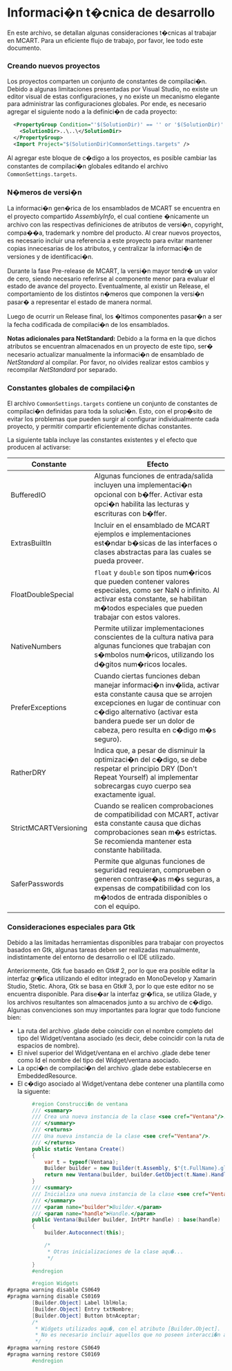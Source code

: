 # Informaci�n t�cnica de desarrollo
En este archivo, se detallan algunas consideraciones t�cnicas al trabajar en
MCART. Para un eficiente flujo de trabajo, por favor, lee todo este documento.
### Creando nuevos proyectos
Los proyectos comparten un conjunto de constantes de compilaci�n. Debido a
algunas limitaciones presentadas por Visual Studio, no existe un editor visual
de estas configuraciones, y no existe un mecanismo elegante para administrar
las configuraciones globales. Por ende, es necesario agregar el siguiente nodo
a la definici�n de cada proyecto:
```xml
  <PropertyGroup Condition="'$(SolutionDir)' == '' or '$(SolutionDir)' == '*undefined*'">
    <SolutionDir>..\..\</SolutionDir>
  </PropertyGroup>
  <Import Project="$(SolutionDir)CommonSettings.targets" />
```
Al agregar este bloque de c�digo a los proyectos, es posible cambiar las
constantes de compilaci�n globales editando el archivo
`CommonSettings.targets`.
### N�meros de versi�n
La informaci�n gen�rica de los ensamblados de MCART se encuentra en el proyecto
compartido *AssemblyInfo*, el cual contiene �nicamente un archivo con las
respectivas definiciones de atributos de versi�n, copyright, compa��a,
trademark y nombre del producto. Al crear nuevos proyectos, es necesario
incluir una referencia a este proyecto para evitar mantener copias innecesarias
de los atributos, y centralizar la informaci�n de versiones y de
identificaci�n.

Durante la fase Pre-release de MCART, la versi�n mayor tendr� un valor de cero,
siendo necesario referirse al componente menor para evaluar el estado de avance
del proyecto. Eventualmente, al existir un Release, el comportamiento de los
distintos n�meros que componen la versi�n pasar� a representar el estado de
manera normal.

Luego de ocurrir un Release final, los �ltimos componentes pasar�n a ser la
fecha codificada de compilaci�n de los ensamblados.

**Notas adicionales para NetStandard:**
Debido a la forma en la que dichos atributos se encuentran almacenados en un
proyecto de este tipo, ser� necesario actualizar manualmente la informaci�n de
ensamblado de *NetStandard* al compilar. Por favor, no olvides realizar estos
cambios y recompilar *NetStandard* por separado.
### Constantes globales de compilaci�n
El archivo `CommonSettings.targets` contiene un conjunto de constantes de
compilaci�n definidas para toda la soluci�n. Esto, con el prop�sito de evitar
los problemas que pueden surgir al configurar individualmente cada proyecto, y
permitir compartir eficientemente dichas constantes.

La siguiente tabla incluye las constantes existentes y el efecto que producen
al activarse:

Constante | Efecto
--- | ---
BufferedIO | Algunas funciones de entrada/salida incluyen una implementaci�n opcional con b�ffer. Activar esta opci�n habilita las lecturas y escrituras con b�ffer.
ExtrasBuiltIn | Incluir en el ensamblado de MCART ejemplos e implementaciones est�ndar b�sicas de las interfaces o clases abstractas para las cuales se pueda proveer.
FloatDoubleSpecial | `float` y `double` son tipos num�ricos que pueden contener valores especiales, como ser NaN o infinito. Al activar esta constante, se habilitan m�todos especiales que pueden trabajar con estos valores.
NativeNumbers | Permite utilizar implementaciones conscientes de la cultura nativa para algunas funciones que trabajan con s�mbolos num�ricos, utilizando los d�gitos num�ricos locales.
PreferExceptions | Cuando ciertas funciones deban manejar informaci�n inv�lida, activar esta constante causa que se arrojen excepciones en lugar de continuar con c�digo alternativo (activar esta bandera puede ser un dolor de cabeza, pero resulta en c�digo m�s seguro).
RatherDRY | Indica que, a pesar de disminuir la optimizaci�n del c�digo, se debe respetar el principio DRY (Don't Repeat Yourself) al implementar sobrecargas cuyo cuerpo sea exactamente igual.
StrictMCARTVersioning | Cuando se realicen comprobaciones de compatibilidad con MCART, activar esta constante causa que dichas comprobaciones sean m�s estrictas. Se recomienda mantener esta constante habilitada.
SaferPasswords | Permite que algunas funciones de seguridad requieran, comprueben o generen contrase�as m�s seguras, a expensas de compatibilidad con los m�todos de entrada disponibles o con el equipo.
### Consideraciones especiales para Gtk
Debido a las limitadas herramientas disponibles para trabajar con proyectos
basados en Gtk, algunas tareas deben ser realizadas manualmente, indistintamente
del entorno de desarrollo o el IDE utilizado.

Anteriormente, Gtk fue basado en Gtk# 2, por lo que era posible editar la
interfaz gr�fica utilizando el editor integrado en MonoDevelop y Xamarin Studio,
Stetic. Ahora, Gtk se basa en Gtk# 3, por lo que este editor no se encuentra
disponible. Para dise�ar la interfaz gr�fica, se utiliza Glade, y los archivos
resultantes son almacenados junto a su archivo de c�digo. Algunas convenciones
son muy importantes para lograr que todo funcione bien:

* La ruta del archivo .glade debe coincidir con el nombre completo del tipo del Widget/ventana asociado (es decir, debe coincidir con la ruta de espacios de nombre).
* El nivel superior del Widget/ventana en el archivo .glade debe tener como Id el nombre del tipo del Widget/ventana asociado.
* La opci�n de compilaci�n del archivo .glade debe establecerse en EmbeddedResource.
* El c�digo asociado al Widget/ventana debe contener una plantilla como la siguente:
```csharp
        #region Construcci�n de ventana
        /// <summary>
        /// Crea una nueva instancia de la clase <see cref="Ventana"/>.
        /// </summary>
        /// <returns>
        /// Una nueva instancia de la clase <see cref="Ventana"/>.
        /// </returns>
        public static Ventana Create()
        {
            var t = typeof(Ventana);
            Builder builder = new Builder(t.Assembly, $"{t.FullName}.glade", null);
            return new Ventana(builder, builder.GetObject(t.Name).Handle);
        }
        /// <summary>
        /// Inicializa una nueva instancia de la clase <see cref="Ventana"/>.
        /// </summary>
        /// <param name="builder">Builder.</param>
        /// <param name="handle">Handle.</param>
        public Ventana(Builder builder, IntPtr handle) : base(handle)
        {
            builder.Autoconnect(this);

            /*
             * Otras inicializaciones de la clase aqu�...
             */
        }
        #endregion

        #region Widgets        
#pragma warning disable CS0649
#pragma warning disable CS0169
        [Builder.Object] Label lblHola;
        [Builder.Object] Entry txtNombre;
        [Builder.Object] Button btnAceptar;
        /*
         * Widgets utilizados aqu�, con el atributo [Builder.Object].
         * No es necesario incluir aquellos que no poseen interacci�n alguna.
         */
#pragma warning restore CS0649
#pragma warning restore CS0169
        #endregion
```
